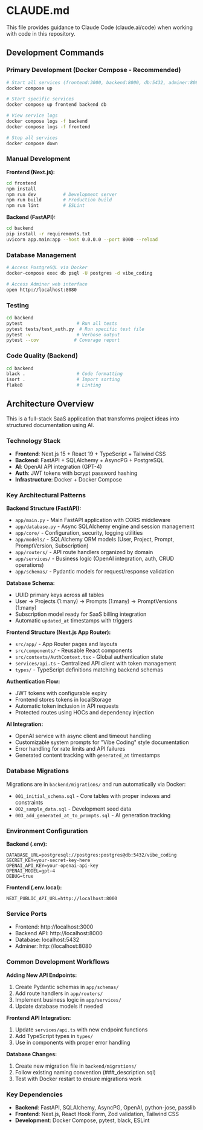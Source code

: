 # CLAUDE.md

This file provides guidance to Claude Code (claude.ai/code) when working with code in this repository.

## Development Commands

### Primary Development (Docker Compose - Recommended)
```bash
# Start all services (frontend:3000, backend:8000, db:5432, adminer:8080)
docker compose up

# Start specific services
docker compose up frontend backend db

# View service logs
docker compose logs -f backend
docker compose logs -f frontend

# Stop all services
docker compose down
```

### Manual Development
**Frontend (Next.js):**
```bash
cd frontend
npm install
npm run dev          # Development server
npm run build        # Production build
npm run lint         # ESLint
```

**Backend (FastAPI):**
```bash
cd backend
pip install -r requirements.txt
uvicorn app.main:app --host 0.0.0.0 --port 8000 --reload
```

### Database Management
```bash
# Access PostgreSQL via Docker
docker-compose exec db psql -U postgres -d vibe_coding

# Access Adminer web interface
open http://localhost:8080
```

### Testing
```bash
cd backend
pytest                    # Run all tests
pytest tests/test_auth.py  # Run specific test file
pytest -v                 # Verbose output
pytest --cov             # Coverage report
```

### Code Quality (Backend)
```bash
cd backend
black .                   # Code formatting
isort .                   # Import sorting
flake8                    # Linting
```

## Architecture Overview

This is a full-stack SaaS application that transforms project ideas into structured documentation using AI.

### Technology Stack
- **Frontend**: Next.js 15 + React 19 + TypeScript + Tailwind CSS
- **Backend**: FastAPI + SQLAlchemy + AsyncPG + PostgreSQL
- **AI**: OpenAI API integration (GPT-4)
- **Auth**: JWT tokens with bcrypt password hashing
- **Infrastructure**: Docker + Docker Compose

### Key Architectural Patterns

**Backend Structure (FastAPI):**
- `app/main.py` - Main FastAPI application with CORS middleware
- `app/database.py` - Async SQLAlchemy engine and session management
- `app/core/` - Configuration, security, logging utilities
- `app/models/` - SQLAlchemy ORM models (User, Project, Prompt, PromptVersion, Subscription)
- `app/routers/` - API route handlers organized by domain
- `app/services/` - Business logic (OpenAI integration, auth, CRUD operations)
- `app/schemas/` - Pydantic models for request/response validation

**Database Schema:**
- UUID primary keys across all tables
- User -> Projects (1:many) -> Prompts (1:many) -> PromptVersions (1:many)
- Subscription model ready for SaaS billing integration
- Automatic `updated_at` timestamps with triggers

**Frontend Structure (Next.js App Router):**
- `src/app/` - App Router pages and layouts
- `src/components/` - Reusable React components
- `src/contexts/AuthContext.tsx` - Global authentication state
- `services/api.ts` - Centralized API client with token management
- `types/` - TypeScript definitions matching backend schemas

**Authentication Flow:**
- JWT tokens with configurable expiry
- Frontend stores tokens in localStorage
- Automatic token inclusion in API requests
- Protected routes using HOCs and dependency injection

**AI Integration:**
- OpenAI service with async client and timeout handling
- Customizable system prompts for "Vibe Coding" style documentation
- Error handling for rate limits and API failures
- Generated content tracking with `generated_at` timestamps

### Database Migrations

Migrations are in `backend/migrations/` and run automatically via Docker:
- `001_initial_schema.sql` - Core tables with proper indexes and constraints
- `002_sample_data.sql` - Development seed data
- `003_add_generated_at_to_prompts.sql` - AI generation tracking

### Environment Configuration

**Backend (.env):**
```env
DATABASE_URL=postgresql://postgres:postgres@db:5432/vibe_coding
SECRET_KEY=your-secret-key-here
OPENAI_API_KEY=your-openai-api-key
OPENAI_MODEL=gpt-4
DEBUG=true
```

**Frontend (.env.local):**
```env
NEXT_PUBLIC_API_URL=http://localhost:8000
```

### Service Ports
- Frontend: http://localhost:3000
- Backend API: http://localhost:8000
- Database: localhost:5432
- Adminer: http://localhost:8080

### Common Development Workflows

**Adding New API Endpoints:**
1. Create Pydantic schemas in `app/schemas/`
2. Add route handlers in `app/routers/`
3. Implement business logic in `app/services/`
4. Update database models if needed

**Frontend API Integration:**
1. Update `services/api.ts` with new endpoint functions
2. Add TypeScript types in `types/`
3. Use in components with proper error handling

**Database Changes:**
1. Create new migration file in `backend/migrations/`
2. Follow existing naming convention (###_description.sql)
3. Test with Docker restart to ensure migrations work

### Key Dependencies
- **Backend**: FastAPI, SQLAlchemy, AsyncPG, OpenAI, python-jose, passlib
- **Frontend**: Next.js, React Hook Form, Zod validation, Tailwind CSS
- **Development**: Docker Compose, pytest, black, ESLint